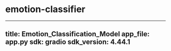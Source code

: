 # emotion-classifier
---
title: Emotion_Classification_Model
app_file: app.py
sdk: gradio
sdk_version: 4.44.1
---
